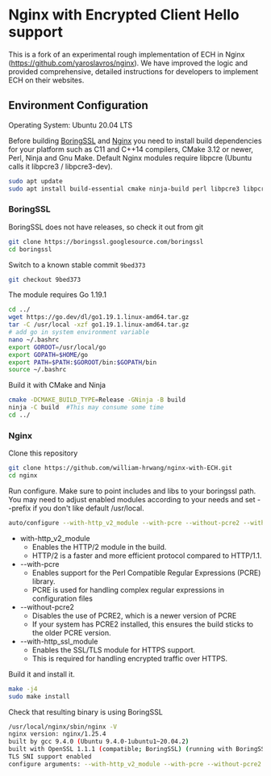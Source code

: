 # Nginx with Encrypted Client Hello support

This is a fork of an experimental rough implementation of ECH in Nginx (https://github.com/yaroslavros/nginx). We have improved the logic and provided comprehensive, detailed instructions for developers to implement ECH on their websites.

## Environment Configuration

Operating System: Ubuntu 20.04 LTS


Before building [BoringSSL](https://github.com/google/boringssl/tree/master) and [Nginx](https://github.com/nginx/nginx) you need to install build dependencies for your platform such as C11 and C++14 compilers, CMake 3.12 or newer, Perl, Ninja and Gnu Make. Default Nginx modules require libpcre (Ubuntu calls it libpcre3 / libpcre3-dev).

```bash
sudo apt update
sudo apt install build-essential cmake ninja-build perl libpcre3 libpcre3-dev
```

### BoringSSL

BoringSSL does not have releases, so check it out from git

```bash
git clone https://boringssl.googlesource.com/boringssl
cd boringssl
```

Switch to a known stable commit `9bed373` 

```bash
git checkout 9bed373
```

The module requires Go 1.19.1

```bash
cd ../
wget https://go.dev/dl/go1.19.1.linux-amd64.tar.gz
tar -C /usr/local -xzf go1.19.1.linux-amd64.tar.gz
# add go in system environment variable
nano ~/.bashrc
export GOROOT=/usr/local/go
export GOPATH=$HOME/go
export PATH=$PATH:$GOROOT/bin:$GOPATH/bin
source ~/.bashrc
```

Build it with CMake and Ninja

```bash
cmake -DCMAKE_BUILD_TYPE=Release -GNinja -B build
ninja -C build	#This may consume some time
cd ../
```

### Nginx

Clone this repository

```bash
git clone https://github.com/william-hrwang/nginx-with-ECH.git
cd nginx
```

Run configure. Make sure to point includes and libs to your boringssl path. You may need to adjust enabled modules according to your needs and set --prefix if you don't like default /usr/local.

```bash
auto/configure --with-http_v2_module --with-pcre --without-pcre2 --with-http_ssl_module --with-cc-opt="-I../boringssl/include" --with-ld-opt="-L../boringssl/build/ssl -L../boringssl/build/crypto"
```

- with-http_v2_module
  - Enables the HTTP/2 module in the build.
  - HTTP/2 is a faster and more efficient protocol compared to HTTP/1.1.
- --with-pcre
  - Enables support for the Perl Compatible Regular Expressions (PCRE) library.
  - PCRE is used for handling complex regular expressions in configuration files
- --without-pcre2
  - Disables the use of PCRE2, which is a newer version of PCRE
  - If your system has PCRE2 installed, this ensures the build sticks to the older PCRE version.
- --with-http_ssl_module
  - Enables the SSL/TLS module for HTTPS support.
  - This is required for handling encrypted traffic over HTTPS.

Build it and install it.

```bash
make -j4
sudo make install
```

Check that resulting binary is using BoringSSL

```bash
/usr/local/nginx/sbin/nginx -V
nginx version: nginx/1.25.4
built by gcc 9.4.0 (Ubuntu 9.4.0-1ubuntu1~20.04.2) 
built with OpenSSL 1.1.1 (compatible; BoringSSL) (running with BoringSSL)
TLS SNI support enabled
configure arguments: --with-http_v2_module --with-pcre --without-pcre2 --with-http_ssl_module --with-cc-opt=-I../boringssl/include --with-ld-opt='-L../boringssl/build/ssl -L../boringssl/build/crypto'
```